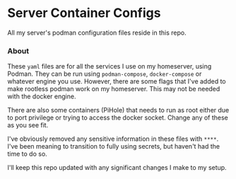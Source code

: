 # Server Container Configs
All my server's podman configuration files reside in this repo. 


### About


These `yaml` files are for all the services I use on my homeserver, using Podman. They can be run using `podman-compose`, `docker-compose` or whatever engine you use. 
However, there are some flags that I've added to make rootless podman work on my homeserver. This may not be needed with the docker engine. 

There are also some containers (PiHole) that needs to run as root either due to port privilege or trying to access the docker socket. Change any of these as you see fit.

I've obviously removed any sensitive information in these files with `****`. I've been meaning to transition to fully using secrets, but haven't had the time to do so. 

I'll keep this repo updated with any significant changes I make to my setup. 
